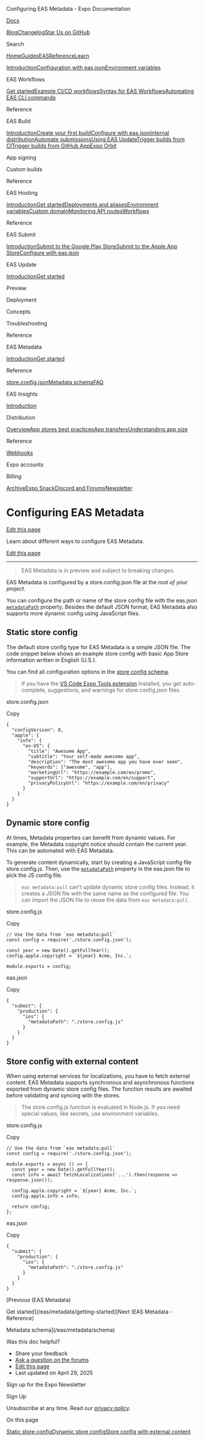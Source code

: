Configuring EAS Metadata - Expo Documentation

[Docs](/)

[Blog](https://expo.dev/blog)[Changelog](https://expo.dev/changelog)[Star Us on GitHub](https://github.com/expo/expo)

Search

[Home](/)[Guides](/guides/overview)[EAS](/eas)[Reference](/versions/latest)[Learn](/tutorial/overview)

[Introduction](/eas)[Configuration with eas.json](/eas/json)[Environment variables](/eas/environment-variables)

EAS Workflows

[Get started](/eas/workflows/get-started)[Example CI/CD workflows](/eas/workflows/examples)[Syntax for EAS Workflows](/eas/workflows/syntax)[Automating EAS CLI commands](/eas/workflows/automating-eas-cli)

Reference

EAS Build

[Introduction](/build/introduction)[Create your first build](/build/setup)[Configure with eas.json](/build/eas-json)[Internal distribution](/build/internal-distribution)[Automate submissions](/build/automate-submissions)[Using EAS Update](/build/updates)[Trigger builds from CI](/build/building-on-ci)[Trigger builds from GitHub App](/build/building-from-github)[Expo Orbit](/build/orbit)

App signing

Custom builds

Reference

EAS Hosting

[Introduction](/eas/hosting/introduction)[Get started](/eas/hosting/get-started)[Deployments and aliases](/eas/hosting/deployments-and-aliases)[Environment variables](/eas/hosting/environment-variables)[Custom domain](/eas/hosting/custom-domain)[Monitoring API routes](/eas/hosting/api-routes)[Workflows](/eas/hosting/workflows)

Reference

EAS Submit

[Introduction](/submit/introduction)[Submit to the Google Play Store](/submit/android)[Submit to the Apple App Store](/submit/ios)[Configure with eas.json](/submit/eas-json)

EAS Update

[Introduction](/eas-update/introduction)[Get started](/eas-update/getting-started)

Preview

Deployment

Concepts

Troubleshooting

Reference

EAS Metadata

[Introduction](/eas/metadata)[Get started](/eas/metadata/getting-started)

Reference

[store.config.json](/eas/metadata/config)[Metadata schema](/eas/metadata/schema)[FAQ](/eas/metadata/faq)

EAS Insights

[Introduction](/eas-insights/introduction)

Distribution

[Overview](/distribution/introduction)[App stores best practices](/distribution/app-stores)[App transfers](/distribution/app-transfers)[Understanding app size](/distribution/app-size)

Reference

[Webhooks](/eas/webhooks)

Expo accounts

Billing

[Archive](/archive)[Expo Snack](https://snack.expo.dev)[Discord and Forums](https://chat.expo.dev)[Newsletter](https://expo.dev/mailing-list/signup)

Configuring EAS Metadata
========================

[Edit this page](https://github.com/expo/expo/edit/main/docs/pages/eas/metadata/config.mdx)

Learn about different ways to configure EAS Metadata.

[Edit this page](https://github.com/expo/expo/edit/main/docs/pages/eas/metadata/config.mdx)

---

> EAS Metadata is in preview and subject to breaking changes.

EAS Metadata is configured by a store.config.json file at the *root of your project*.

You can configure the path or name of the store config file with the eas.json [`metadataPath`](/submit/eas-json#metadatapath) property.
Besides the default JSON format, EAS Metadata also supports more dynamic config using JavaScript files.

Static store config
-------------------

The default store config type for EAS Metadata is a simple JSON file.
The code snippet below shows an example store config with basic App Store information written in English (U.S.).

You can find all configuration options in the [store config schema](/eas/metadata/schema).

> If you have the [VS Code Expo Tools extension](https://github.com/expo/vscode-expo#readme) installed, you get auto-complete, suggestions, and warnings for store.config.json files.

store.config.json

Copy

```
{
  "configVersion": 0,
  "apple": {
    "info": {
      "en-US": {
        "title": "Awesome App",
        "subtitle": "Your self-made awesome app",
        "description": "The most awesome app you have ever seen",
        "keywords": ["awesome", "app"],
        "marketingUrl": "https://example.com/en/promo",
        "supportUrl": "https://example.com/en/support",
        "privacyPolicyUrl": "https://example.com/en/privacy"
      }
    }
  }
}

```

Dynamic store config
--------------------

At times, Metadata properties can benefit from dynamic values. For example, the Metadata copyright notice should contain the current year. This can be automated with EAS Metadata.

To generate content dynamically, start by creating a JavaScript config file store.config.js. Then, use the [`metadataPath`](/eas/json#metadatapath) property in the eas.json file to pick the JS config file.

> `eas metadata:pull` can't update dynamic store config files. Instead, it creates a JSON file with the same name as the configured file. You can import the JSON file to reuse the data from `eas metadata:pull`.

store.config.js

Copy

```
// Use the data from `eas metadata:pull`
const config = require('./store.config.json');

const year = new Date().getFullYear();
config.apple.copyright = `${year} Acme, Inc.`;

module.exports = config;

```

eas.json

Copy

```
{
  "submit": {
    "production": {
      "ios": {
        "metadataPath": "./store.config.js"
      }
    }
  }
}

```

Store config with external content
----------------------------------

When using external services for localizations, you have to fetch external content.
EAS Metadata supports synchronous and asynchronous functions exported from dynamic store config files.
The function results are awaited before validating and syncing with the stores.

> The store.config.js function is evaluated in Node.js. If you need special values, like secrets, use environment variables.

store.config.js

Copy

```
// Use the data from `eas metadata:pull`
const config = require('./store.config.json');

module.exports = async () => {
  const year = new Date().getFullYear();
  const info = await fetchLocalizations('...').then(response => response.json());

  config.apple.copyright = `${year} Acme, Inc.`;
  config.apple.info = info;

  return config;
};

```

eas.json

Copy

```
{
  "submit": {
    "production": {
      "ios": {
        "metadataPath": "./store.config.js"
      }
    }
  }
}

```

[Previous (EAS Metadata)

Get started](/eas/metadata/getting-started)[Next (EAS Metadata - Reference)

Metadata schema](/eas/metadata/schema)

Was this doc helpful?

* Share your feedback
* [Ask a question on the forums](https://chat.expo.dev/)
* [Edit this page](https://github.com/expo/expo/edit/main/docs/pages/eas/metadata/config.mdx)
* Last updated on April 29, 2025

Sign up for the Expo Newsletter

Sign Up

Unsubscribe at any time. Read our [privacy policy](https://expo.dev/privacy).

On this page

[Static store config](/eas/metadata/config/#static-store-config)[Dynamic store config](/eas/metadata/config/#dynamic-store-config)[Store config with external content](/eas/metadata/config/#store-config-with-external-content)